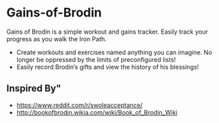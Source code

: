 # Gains-of-Brodin
Gains of Brodin is a simple workout and gains tracker. Easily track your progress as you walk the Iron Path. 

*	Create workouts and exercises named anything you can imagine. No longer be oppressed by the limits of preconfigured lists!
*	Easily record Brodin’s gifts and view the history of his blessings! 

## Inspired By"

* https://www.reddit.com/r/swoleacceptance/
* http://bookofbrodin.wikia.com/wiki/Book_of_Brodin_Wiki
